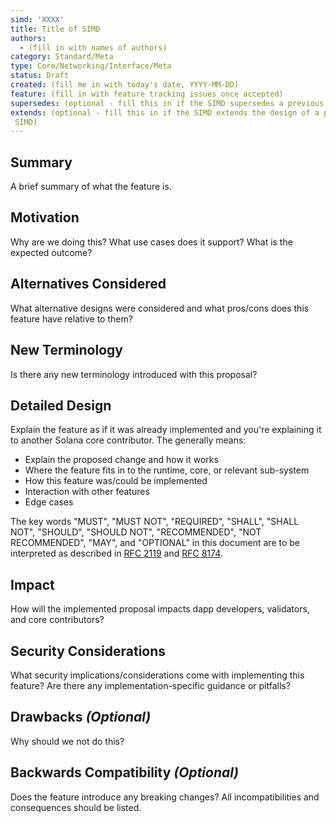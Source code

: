 ```yaml
---
simd: 'XXXX'
title: Title of SIMD
authors:
  - (fill in with names of authors)
category: Standard/Meta
type: Core/Networking/Interface/Meta
status: Draft
created: (fill me in with today's date, YYYY-MM-DD)
feature: (fill in with feature tracking issues once accepted)
supersedes: (optional - fill this in if the SIMD supersedes a previous SIMD)
extends: (optional - fill this in if the SIMD extends the design of a previous
 SIMD)
---
```


## Summary

A brief summary of what the feature is.

## Motivation

Why are we doing this? What use cases does it support? What is the expected
outcome?

## Alternatives Considered

What alternative designs were considered and what pros/cons does this feature
have relative to them?

## New Terminology

Is there any new terminology introduced with this proposal?

## Detailed Design

Explain the feature as if it was already implemented and you're explaining it
to another Solana core contributor. The generally means:

- Explain the proposed change and how it works
- Where the feature fits in to the runtime, core, or relevant sub-system
- How this feature was/could be implemented
- Interaction with other features
- Edge cases

The key words "MUST", "MUST NOT", "REQUIRED", "SHALL", "SHALL NOT", "SHOULD",
"SHOULD NOT", "RECOMMENDED", "NOT RECOMMENDED", "MAY", and "OPTIONAL" in this
document are to be interpreted as described in [RFC
2119](https://www.ietf.org/rfc/rfc2119.txt) and [RFC
8174](https://www.ietf.org/rfc/rfc8174.txt).

## Impact

How will the implemented proposal impacts dapp developers, validators, and core contributors?

## Security Considerations

What security implications/considerations come with implementing this feature?
Are there any implementation-specific guidance or pitfalls?

## Drawbacks *(Optional)*

Why should we not do this?

## Backwards Compatibility *(Optional)*

Does the feature introduce any breaking changes? All incompatibilities and
consequences should be listed.
